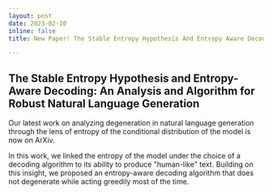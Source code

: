 ```yaml
---
layout: post
date: 2023-02-10
inline: false
title: New Paper! The Stable Entropy Hypothesis And Entropy Aware Decoding. 

---
```


## The Stable Entropy Hypothesis and Entropy-Aware Decoding: An Analysis and Algorithm for Robust Natural Language Generation

Our latest work on analyzing degeneration in natural language generation through the lens of entropy of the conditional distribution of the model is now on ArXiv. 

In this work, we linked the entropy of the model under the choice of a decoding algorithm to its ability to produce "human-like" text. Building on this insight, we proposed an entropy-aware decoding algorithm that does not degenerate while acting greedily most of the time. 
